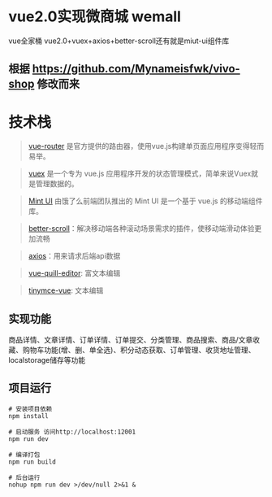 # vue2.0实现微商城 wemall
vue全家桶 vue2.0+vuex+axios+better-scroll还有就是miut-ui组件库

## 根据 https://github.com/Mynameisfwk/vivo-shop 修改而来

# 技术栈
> [vue-router](https://router.vuejs.org/zh-cn/) 是官方提供的路由器，使用vue.js构建单页面应用程序变得轻而易举。

> [vuex](https://vuex.vuejs.org/zh-cn/) 是一个专为 vue.js 应用程序开发的状态管理模式，简单来说Vuex就是管理数据的。

> [Mint UI](http://mint-ui.github.io/#!/zh-cn) 由饿了么前端团队推出的 Mint UI 是一个基于 vue.js 的移动端组件库。

> [better-scroll](http://ustbhuangyi.github.io/better-scroll/doc/options.html)：解决移动端各种滚动场景需求的插件，使移动端滑动体验更加流畅

> [axios](https://www.npmjs.com/package/axios)：用来请求后端api数据

> [vue-quill-editor](https://www.npmjs.com/package/vue-quill-editor): 富文本编辑

> [tinymce-vue](https://github.com/tinymce/tinymce-vue): 文本编辑

## 实现功能
商品详情、文章详情、订单详情、订单提交、分类管理、商品搜索、商品/文章收藏、购物车功能(增、删、单全选)、积分动态获取、订单管理、收货地址管理、localstorage储存等功能


## 项目运行
```
# 安装项目依赖
npm install

# 启动服务 访问http://localhost:12001
npm run dev

# 编译打包
npm run build

# 后台运行
nohup npm run dev >/dev/null 2>&1 &
